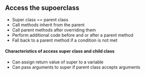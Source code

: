 ## Access the supoerclass 


* Super class ==  parent class
* Call methods inherit from the parent
* Call parent methods after overriding them 
* Perform additional code before and or after a parent method
* Fall back to a parent method if a condition is not met

#### Characteristics of access super class and child class

* Can assign return value of super to a variable 
* Can pass arguments to super if parent class accepts arguments


